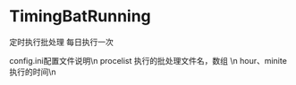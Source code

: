 # TimingBatRunning
定时执行批处理
每日执行一次

config.ini配置文件说明\n
procelist 执行的批处理文件名，数组 \n
hour、minite 执行的时间\n

